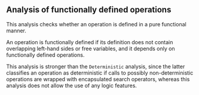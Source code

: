 Analysis of functionally defined operations
-------------------------------------------

This analysis checks whether an operation is defined in a pure functional
manner.

An operation is functionally defined if its definition does not contain
overlapping left-hand sides or free variables, and it depends only
on functionally defined operations.

This analysis is stronger than the `Deterministic` analysis,
since the latter classifies an operation as deterministic
if calls to possibly non-deterministic operations are wrapped
with encapsulated search operators, whereas this analysis
does not allow the use of any logic features.
